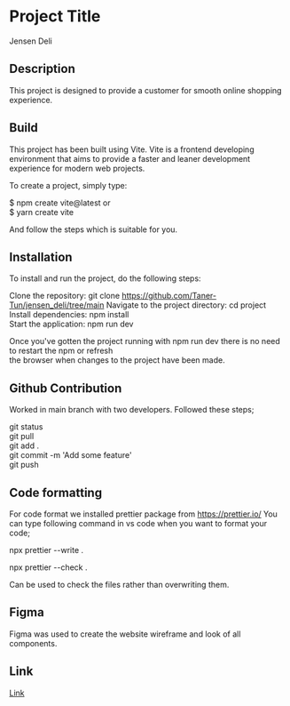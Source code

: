 # Project Title
Jensen Deli

## Description
This project is designed to provide a customer for smooth online shopping experience.

## Build
This project has been built using Vite. Vite is a frontend developing environment that aims to provide a faster and leaner development experience for modern web projects.

To create a project, simply type: 

$ npm create vite@latest or \
$ yarn create vite

And follow the steps which is suitable for you.

## Installation
To install and run the project, do the following steps: 

Clone the repository: git clone https://github.com/Taner-Tun/jensen_deli/tree/main 
Navigate to the project directory: cd project\
Install dependencies: npm install\
Start the application: npm run dev

Once you've gotten the project running with npm run dev there is no need to restart the npm or refresh\
the browser when changes to the project have been made.

## Github Contribution
Worked in main branch with two developers. Followed these steps; 

git status\
git pull\
git add .\
git commit -m 'Add some feature'\
git push

## Code formatting
For code format we installed prettier package from https://prettier.io/
You can type following command in vs code when you want to format your code;

npx prettier --write . 

npx prettier --check .

Can be used to check the files rather than overwriting them.

## Figma
Figma was used to create the website wireframe and look of all components.

## Link
[Link](https://www.figma.com/file/oQF8O5ObNvNEXUhdC2HlVR/JensenDeli?type=design&node-id=0%3A1&t=GEDD1oZhutEhzDks-1)